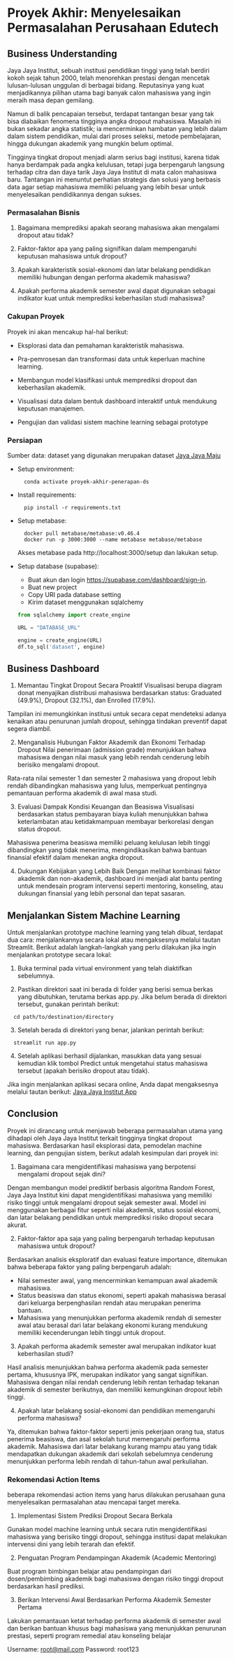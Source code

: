 # Proyek Akhir: Menyelesaikan Permasalahan Perusahaan Edutech

## Business Understanding
Jaya Jaya Institut, sebuah institusi pendidikan tinggi yang telah berdiri kokoh sejak tahun 2000, telah menorehkan prestasi dengan mencetak lulusan-lulusan unggulan di berbagai bidang. Reputasinya yang kuat menjadikannya pilihan utama bagi banyak calon mahasiswa yang ingin meraih masa depan gemilang.

Namun di balik pencapaian tersebut, terdapat tantangan besar yang tak bisa diabaikan fenomena tingginya angka dropout mahasiswa. Masalah ini bukan sekadar angka statistik; ia mencerminkan hambatan yang lebih dalam dalam sistem pendidikan, mulai dari proses seleksi, metode pembelajaran, hingga dukungan akademik yang mungkin belum optimal.

Tingginya tingkat dropout menjadi alarm serius bagi institusi, karena tidak hanya berdampak pada angka kelulusan, tetapi juga berpengaruh langsung terhadap citra dan daya tarik Jaya Jaya Institut di mata calon mahasiswa baru. Tantangan ini menuntut perhatian strategis dan solusi yang berbasis data agar setiap mahasiswa memiliki peluang yang lebih besar untuk menyelesaikan pendidikannya dengan sukses.


### Permasalahan Bisnis
1. Bagaimana memprediksi apakah seorang mahasiswa akan mengalami dropout atau tidak?

2. Faktor-faktor apa yang paling signifikan dalam mempengaruhi keputusan mahasiswa untuk dropout?

3. Apakah karakteristik sosial-ekonomi dan latar belakang pendidikan memiliki hubungan dengan performa akademik mahasiswa?

4. Apakah performa akademik semester awal dapat digunakan sebagai indikator kuat untuk memprediksi keberhasilan studi mahasiswa?

### Cakupan Proyek
Proyek ini akan mencakup hal-hal berikut:

- Eksplorasi data dan pemahaman karakteristik mahasiswa.

- Pra-pemrosesan dan transformasi data untuk keperluan machine learning.

- Membangun model klasifikasi untuk memprediksi dropout dan keberhasilan akademik.

- Visualisasi data dalam bentuk dashboard interaktif untuk mendukung keputusan manajemen.

- Pengujian dan validasi sistem machine learning sebagai prototype

### Persiapan
Sumber data: dataset yang digunakan merupakan dataset [Jaya Jaya Maju](https://github.com/dicodingacademy/dicoding_dataset/blob/main/students_performance/data.csv)

* Setup environment:
  ```
    conda activate proyek-akhir-penerapan-ds
  ```
* Install requirements: 
  ```
    pip install -r requirements.txt
  ```
* Setup metabase:
  ```
    docker pull metabase/metabase:v0.46.4
    docker run -p 3000:3000 --name metabase metabase/metabase
  ```
    Akses metabase pada http://localhost:3000/setup dan lakukan setup.

* Setup database (supabase):

  - Buat akun dan login https://supabase.com/dashboard/sign-in.
  - Buat new project
  - Copy URI pada database setting
  - Kirim dataset menggunakan sqlalchemy 
  ```python
  from sqlalchemy import create_engine

  URL = "DATABASE_URL"

  engine = create_engine(URL)
  df.to_sql('dataset', engine)
  ```
## Business Dashboard
1. Memantau Tingkat Dropout Secara Proaktif
Visualisasi berupa diagram donat menyajikan distribusi mahasiswa berdasarkan status: Graduated (49.9%), Dropout (32.1%), dan Enrolled (17.9%).

Tampilan ini memungkinkan institusi untuk secara cepat mendeteksi adanya kenaikan atau penurunan jumlah dropout, sehingga tindakan preventif dapat segera diambil.

2. Menganalisis Hubungan Faktor Akademik dan Ekonomi Terhadap Dropout
Nilai penerimaan (admission grade) menunjukkan bahwa mahasiswa dengan nilai masuk yang lebih rendah cenderung lebih berisiko mengalami dropout.

Rata-rata nilai semester 1 dan semester 2 mahasiswa yang dropout lebih rendah dibandingkan mahasiswa yang lulus, memperkuat pentingnya pemantauan performa akademik di awal masa studi.

3. Evaluasi Dampak Kondisi Keuangan dan Beasiswa
Visualisasi berdasarkan status pembayaran biaya kuliah menunjukkan bahwa keterlambatan atau ketidakmampuan membayar berkorelasi dengan status dropout.

Mahasiswa penerima beasiswa memiliki peluang kelulusan lebih tinggi dibandingkan yang tidak menerima, mengindikasikan bahwa bantuan finansial efektif dalam menekan angka dropout.

4. Dukungan Kebijakan yang Lebih Baik
Dengan melihat kombinasi faktor akademik dan non-akademik, dashboard ini menjadi alat bantu penting untuk mendesain program intervensi seperti mentoring, konseling, atau dukungan finansial yang lebih personal dan tepat sasaran.

## Menjalankan Sistem Machine Learning
Untuk menjalankan prototype machine learning yang telah dibuat, terdapat dua cara: menjalankannya secara lokal atau mengaksesnya melalui tautan Streamlit. Berikut adalah langkah-langkah yang perlu dilakukan jika ingin menjalankan prototype secara lokal:

1. Buka terminal pada virtual environment yang telah diaktifkan sebelumnya.

2. Pastikan direktori saat ini berada di folder yang berisi semua berkas yang dibutuhkan, terutama berkas app.py. Jika belum berada di direktori tersebut, gunakan perintah berikut:

  ```
    cd path/to/destination/directory
  ```
3. Setelah berada di direktori yang benar, jalankan perintah berikut:

  ```
    streamlit run app.py
  ```
4. Setelah aplikasi berhasil dijalankan, masukkan data yang sesuai kemudian klik tombol Predict untuk mengetahui status mahasiswa tersebut (apakah berisiko dropout atau tidak).

Jika ingin menjalankan aplikasi secara online, Anda dapat mengaksesnya melalui tautan berikut:
[Jaya Jaya Institut App](https://menyelesaikan-permasalahan-institusi-pendidikan-2nrbycsjcd3mla.streamlit.app/)

## Conclusion
Proyek ini dirancang untuk menjawab beberapa permasalahan utama yang dihadapi oleh Jaya Jaya Institut terkait tingginya tingkat dropout mahasiswa. Berdasarkan hasil eksplorasi data, pemodelan machine learning, dan pengujian sistem, berikut adalah kesimpulan dari proyek ini:

1. Bagaimana cara mengidentifikasi mahasiswa yang berpotensi mengalami dropout sejak dini?

Dengan membangun model prediktif berbasis algoritma Random Forest, Jaya Jaya Institut kini dapat mengidentifikasi mahasiswa yang memiliki risiko tinggi untuk mengalami dropout sejak semester awal. Model ini menggunakan berbagai fitur seperti nilai akademik, status sosial ekonomi, dan latar belakang pendidikan untuk memprediksi risiko dropout secara akurat.

2. Faktor-faktor apa saja yang paling berpengaruh terhadap keputusan mahasiswa untuk dropout?

Berdasarkan analisis eksploratif dan evaluasi feature importance, ditemukan bahwa beberapa faktor yang paling berpengaruh adalah:
- Nilai semester awal, yang mencerminkan kemampuan awal akademik mahasiswa.
- Status beasiswa dan status ekonomi, seperti apakah mahasiswa berasal dari keluarga berpenghasilan rendah atau merupakan penerima bantuan.
- Mahasiswa yang menunjukkan performa akademik rendah di semester awal atau berasal dari latar belakang ekonomi kurang mendukung memiliki   kecenderungan lebih tinggi untuk dropout.

3. Apakah performa akademik semester awal merupakan indikator kuat keberhasilan studi?

Hasil analisis menunjukkan bahwa performa akademik pada semester pertama, khususnya IPK, merupakan indikator yang sangat signifikan. Mahasiswa dengan nilai rendah cenderung lebih rentan terhadap tekanan akademik di semester berikutnya, dan memiliki kemungkinan dropout lebih tinggi.

4. Apakah latar belakang sosial-ekonomi dan pendidikan memengaruhi performa mahasiswa?

Ya, ditemukan bahwa faktor-faktor seperti jenis pekerjaan orang tua, status penerima beasiswa, dan asal sekolah turut memengaruhi performa akademik. Mahasiswa dari latar belakang kurang mampu atau yang tidak mendapatkan dukungan akademik dari sekolah sebelumnya cenderung menunjukkan performa lebih rendah di tahun-tahun awal perkuliahan.

### Rekomendasi Action Items
beberapa rekomendasi action items yang harus dilakukan perusahaan guna menyelesaikan permasalahan atau mencapai target mereka.

1. Implementasi Sistem Prediksi Dropout Secara Berkala

Gunakan model machine learning untuk secara rutin mengidentifikasi mahasiswa yang berisiko tinggi dropout, sehingga institusi dapat melakukan intervensi dini yang lebih terarah dan efektif.

2. Penguatan Program Pendampingan Akademik (Academic Mentoring)

Buat program bimbingan belajar atau pendampingan dari dosen/pembimbing akademik bagi mahasiswa dengan risiko tinggi dropout 
berdasarkan hasil prediksi.

3. Berikan Intervensi Awal Berdasarkan Performa Akademik Semester Pertama 

Lakukan pemantauan ketat terhadap performa akademik di semester awal dan berikan bantuan khusus bagi mahasiswa yang menunjukkan penurunan prestasi, seperti program remedial atau konseling belajar


Username: root@mail.com
Password: root123
